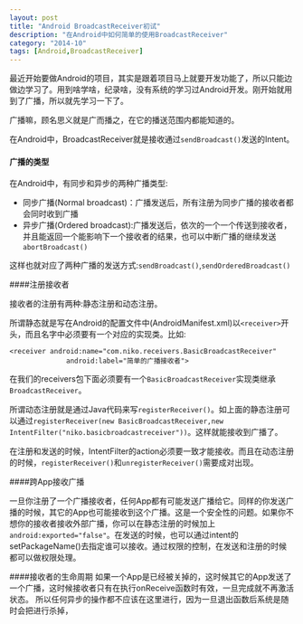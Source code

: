 ```yaml
---
layout: post
title: "Android BroadcastReceiver初试"
description: "在Android中如何简单的使用BroadcastReceiver"
category: "2014-10"
tags: [Android,BroadcastReceiver]
---
```


最近开始要做Android的项目，其实是跟着项目马上就要开发功能了，所以只能边做边学习了。用到啥学啥，纪录啥，没有系统的学习过Android开发。刚开始就用到了广播，所以就先学习一下了。

广播嘛，顾名思义就是广而播之，在它的播送范围内都能知道的。

在Android中，BroadcastReceiver就是接收通过`sendBroadcast()`发送的Intent。

#### 广播的类型

在Android中，有同步和异步的两种广播类型:

 * 同步广播(Normal broadcast)：广播发送后，所有注册为同步广播的接收者都会同时收到广播
 * 异步广播(Ordered broadcast):广播发送后，依次的一个一个传送到接收者，并且能返回一个能影响下一个接收者的结果，也可以中断广播的继续发送`abortBroadcast()`

这样也就对应了两种广播的发送方式:`sendBroadcast()`,`sendOrderedBroadcast()`

####注册接收者

接收者的注册有两种:静态注册和动态注册。

所谓静态就是写在Android的配置文件中(AndroidManifest.xml)以`<receiver>`开头，而且名字中必须要有一个对应的实现类。比如:

	<receiver android:name="com.niko.receivers.BasicBroadcastReceiver"
                  android:label="简单的广播接收者">

在我们的receivers包下面必须要有一个`BasicBroadcastReceiver`实现类继承`BroadcastReceiver`。

所谓动态注册就是通过Java代码来写`registerReceiver()`。如上面的静态注册可以通过`registerReceiver(new BasicBroadcastReceiver,new IntentFilter("niko.basicbroadcastreceiver"))`。这样就能接收到广播了。

在注册和发送的时候，IntentFilter的action必须要一致才能接收。而且在动态注册的时候，`registerReceiver()`和`unregisterReceiver()`需要成对出现。


####跨App接收广播

一旦你注册了一个广播接收者，任何App都有可能发送广播给它。同样的你发送广播的时候，其它的App也可能接收到这个广播。这是一个安全性的问题。如果你不想你的接收者接收外部广播，你可以在静态注册的时候加上`android:exported="false"`。在发送的时候，也可以通过intent的setPackageName()去指定谁可以接收。通过权限的控制，在发送和注册的时候都可以做权限处理。

####接收者的生命周期
如果一个App是已经被关掉的，这时候其它的App发送了一个广播，这时候接收者只有在执行onReceive函数时有效，一旦完成就不再激活状态。
所以任何异步的操作都不应该在这里进行，因为一旦退出函数后系统是随时会把进行杀掉，







